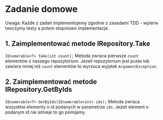 # Zadanie domowe

Uwaga: Każde z zadań implementujemy zgodnie z zasadami TDD - wpierw tworzymy testy a potem stopniowo implementacje.

## 1. Zaimplementować metode IRepository<T>.Take
```IEnumerable<T> Take(int count);```
Metoda zwraca pierwsze ```count``` elementów z naszego repozytorium. Jezeli repozytorium jest puste lub zawiera mniej niż ```count``` elementów to wyrzuca wyjatek ```ArgumentException```.

## 2. Zaimplementować metode IRepository<T>.GetByIds
```IEnumerable<T> GetByIds(IEnumerable<int> ids);```
Metoda zwraca wszystkie elementy o id podanych w parametrze ```ids```. Jeżeli element o podanym id nie istnieje to go pomijamy.
